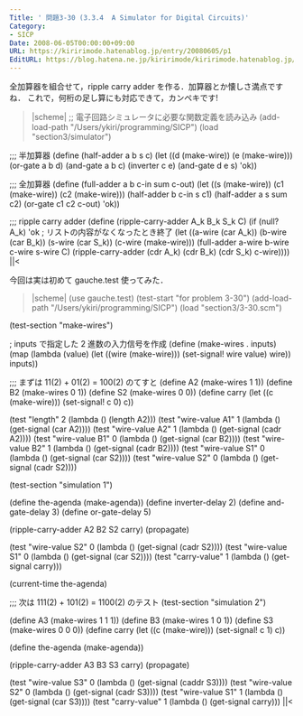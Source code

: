 ```yaml
---
Title: ' 問題3-30 (3.3.4  A Simulator for Digital Circuits)'
Category:
- SICP
Date: 2008-06-05T00:00:00+09:00
URL: https://kiririmode.hatenablog.jp/entry/20080605/p1
EditURL: https://blog.hatena.ne.jp/kiririmode/kiririmode.hatenablog.jp/atom/entry/8454420450078214808
---
```



全加算器を組合せて，ripple carry adder を作る．加算器とか懐しさ満点ですね．
これで，何桁の足し算にも対応できて，カンペキです!
>|scheme|
;; 電子回路シミュレータに必要な関数定義を読み込み
(add-load-path "/Users/ykiri/programming/SICP")
(load "section3/simulator")

;;; 半加算器
(define (half-adder a b s c)
  (let ((d (make-wire)) (e (make-wire)))
    (or-gate a b d)
    (and-gate a b c)
    (inverter c e)
    (and-gate d e s)
    'ok))

;;; 全加算器
(define (full-adder a b c-in sum c-out)
  (let ((s (make-wire))
        (c1 (make-wire))
        (c2 (make-wire)))
    (half-adder b c-in s c1)
    (half-adder a s sum c2)
    (or-gate c1 c2 c-out)
    'ok))

;;; ripple carry adder
(define (ripple-carry-adder A_k B_k S_k C)
    (if (null? A_k)
      'ok  ; リストの内容がなくなったとき終了
      (let ((a-wire (car A_k)) 
	    (b-wire (car B_k))
	    (s-wire (car S_k)) 
	    (c-wire (make-wire)))
	(full-adder a-wire b-wire c-wire s-wire C)
	(ripple-carry-adder (cdr A_k) (cdr B_k) (cdr S_k) c-wire))))
||<

今回は実は初めて gauche.test 使ってみた．
>|scheme|
(use gauche.test)
(test-start "for problem 3-30")
(add-load-path "/Users/ykiri/programming/SICP")
(load "section3/3-30.scm")

(test-section "make-wires")

; inputs で指定した 2 進数の入力信号を作成
(define (make-wires . inputs)
  (map (lambda (value)
	 (let ((wire (make-wire)))
	   (set-signal! wire value)
	   wire))
       inputs))

;;; まずは 11(2) + 01(2) = 100(2) のてすと
(define A2 (make-wires 1 1))
(define B2 (make-wires 0 1))
(define S2 (make-wires 0 0))
(define carry
  (let ((c (make-wire)))
    (set-signal! c 0)
    c))

(test "length" 2 (lambda () (length A2)))
(test "wire-value A1" 1 (lambda () (get-signal (car A2))))
(test "wire-value A2" 1 (lambda () (get-signal (cadr A2))))
(test "wire-value B1" 0 (lambda () (get-signal (car B2))))
(test "wire-value B2" 1 (lambda () (get-signal (cadr B2))))
(test "wire-value S1" 0 (lambda () (get-signal (car S2))))
(test "wire-value S2" 0 (lambda () (get-signal (cadr S2))))

(test-section "simulation 1")

(define the-agenda (make-agenda))
(define inverter-delay 2)
(define and-gate-delay 3)
(define or-gate-delay 5)

(ripple-carry-adder A2 B2 S2 carry)
(propagate)

(test "wire-value S2" 0 (lambda () (get-signal (cadr S2))))
(test "wire-value S1" 0 (lambda () (get-signal (car S2))))
(test "carry-value"   1 (lambda () (get-signal carry)))

(current-time the-agenda)

;;; 次は 111(2) + 101(2) = 1100(2) のテスト
(test-section "simulation 2")

(define A3 (make-wires 1 1 1))
(define B3 (make-wires 1 0 1))
(define S3 (make-wires 0 0 0))
(define carry
  (let ((c (make-wire)))
    (set-signal! c 1)
    c))

(define the-agenda (make-agenda))

(ripple-carry-adder A3 B3 S3 carry)
(propagate)

(test "wire-value S3" 0 (lambda () (get-signal (caddr S3))))
(test "wire-value S2" 0 (lambda () (get-signal (cadr S3))))
(test "wire-value S1" 1 (lambda () (get-signal (car S3))))
(test "carry-value"   1 (lambda () (get-signal carry)))
||<
